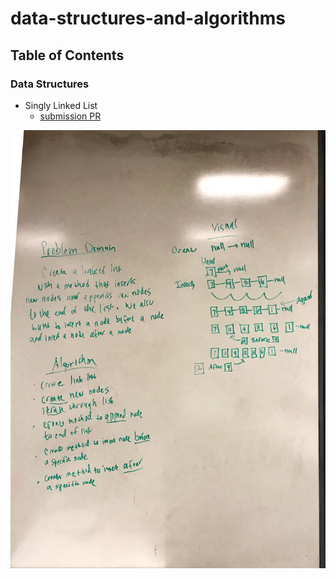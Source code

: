 # data-structures-and-algorithms

## Table of Contents

### Data Structures

* Singly Linked List
  * [submission PR](https://github.com/401-advanced-javascript-jonnygraybill/data-structures-and-algorithms/pull/1) 

![alt text](https://github.com/401-advanced-javascript-jonnygraybill/data-structures-and-algorithms/blob/master/assets/code%20challenge%206%20-%201.jpg)


